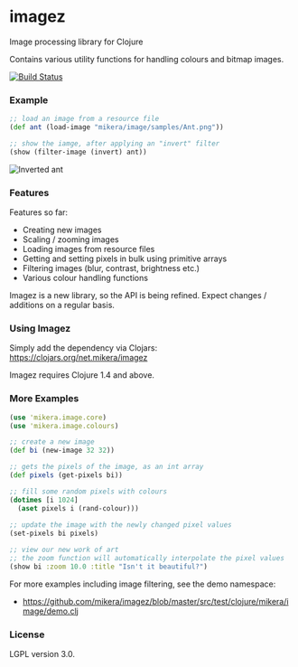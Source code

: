 imagez
======

Image processing library for Clojure

Contains various utility functions for handling colours and bitmap images.

[![Build Status](https://travis-ci.org/mikera/imagez.png?branch=develop)](https://travis-ci.org/mikera/imagez)

### Example

```clojure
;; load an image from a resource file
(def ant (load-image "mikera/image/samples/Ant.png"))

;; show the iamge, after applying an "invert" filter
(show (filter-image (invert) ant))
```

![Inverted ant](http://clojurefun.files.wordpress.com/2013/05/inverted-ant.png)

### Features

Features so far:

- Creating new images
- Scaling / zooming images
- Loading images from resource files
- Getting and setting pixels in bulk using primitive arrays
- Filtering images (blur, contrast, brightness etc.)
- Various colour handling functions
 
Imagez is a new library, so the API is being refined. Expect changes / additions on a regular basis. 
 
### Using Imagez

Simply add the dependency via Clojars: https://clojars.org/net.mikera/imagez

Imagez requires Clojure 1.4 and above.
 
### More Examples

```clojure
(use 'mikera.image.core)
(use 'mikera.image.colours)

;; create a new image
(def bi (new-image 32 32))

;; gets the pixels of the image, as an int array
(def pixels (get-pixels bi))

;; fill some random pixels with colours
(dotimes [i 1024]
  (aset pixels i (rand-colour)))
  
;; update the image with the newly changed pixel values
(set-pixels bi pixels)

;; view our new work of art
;; the zoom function will automatically interpolate the pixel values
(show bi :zoom 10.0 :title "Isn't it beautiful?")
```

For more examples including image filtering, see the demo namespace:

 - https://github.com/mikera/imagez/blob/master/src/test/clojure/mikera/image/demo.clj

### License

LGPL version 3.0.

